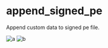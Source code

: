 # append_signed_pe
Append custom data to signed pe file.

![a](https://user-images.githubusercontent.com/2933146/110906959-b0611080-8347-11eb-9c64-0d8193a00c66.png)
![b](https://user-images.githubusercontent.com/2933146/110906966-b2c36a80-8347-11eb-95c1-f903932a8cb3.png)
